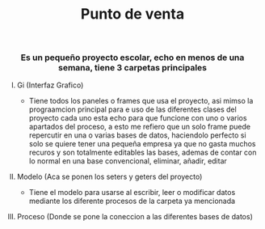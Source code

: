 <div align="center">
  <h1 align="center"> <b>Punto de venta</b> </h1>
  <br>
 <h3> Es un pequeño proyecto escolar, echo en menos de una semana, tiene 3 carpetas principales</h3>
  <div align="left">
  <ol type=I>
    <li>Gi (Interfaz Grafico)</li>
    <ul>
      <li><p>Tiene todos los paneles o frames que usa el proyecto, asi mimso la prograamcion principal para e uso de las diferentes clases del proyecto
      cada uno esta echo para que funcione con uno o varios apartados del proceso, a esto me refiero que un solo frame puede repercutir en una o varias bases
      de datos, haciendolo perfecto si solo se quiere tener una pequeña empresa ya que no gasta muchos recuros y son totalmente editables las bases, ademas de contar
      con lo normal en una base convencional, eliminar, añadir, editar</p></li>
    </ul>
    <li>Modelo (Aca se ponen los seters y geters del proyecto)</li>
    <ul>
      <li><p>Tiene el modelo para usarse al escribir, leer o modificar datos mediante los diferente procesos de la carpeta ya mencionada</p></li>
    </ul>
    <li>Proceso (Donde se pone la coneccion a las diferentes bases de datos)</li>
  </ol>
  </div>
</div>
